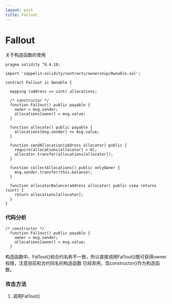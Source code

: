 ```yaml
---
layout: post
title: Fallout
---
```


# Fallout
关于构造函数的使用
```solidity
pragma solidity ^0.4.18;

import 'zeppelin-solidity/contracts/ownership/Ownable.sol';

contract Fallout is Ownable {

  mapping (address => uint) allocations;

  /* constructor */
  function Fal1out() public payable {
    owner = msg.sender;
    allocations[owner] = msg.value;
  }

  function allocate() public payable {
    allocations[msg.sender] += msg.value;
  }

  function sendAllocation(address allocator) public {
    require(allocations[allocator] > 0);
    allocator.transfer(allocations[allocator]);
  }

  function collectAllocations() public onlyOwner {
    msg.sender.transfer(this.balance);
  }

  function allocatorBalance(address allocator) public view returns (uint) {
    return allocations[allocator];
  }
}
```

### 代码分析
```solidity
/* constructor */
  function Fal1out() public payable {
    owner = msg.sender;
    allocations[owner] = msg.value;
  }
```
构造函数中，Fal1out()和合约名称不一致，所以直接调用Fal1out()既可获得owner权限，注意目前和合约同名的构造函数
已经弃用，现constructor()作为构造函数。

### 攻击方法
1. 调用Fal1out()